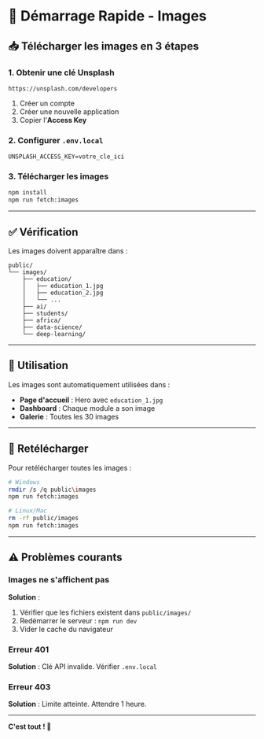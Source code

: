 # 🚀 Démarrage Rapide - Images

## 📥 Télécharger les images en 3 étapes

### 1. Obtenir une clé Unsplash

```
https://unsplash.com/developers
```

1. Créer un compte
2. Créer une nouvelle application
3. Copier l'**Access Key**

### 2. Configurer `.env.local`

```env
UNSPLASH_ACCESS_KEY=votre_cle_ici
```

### 3. Télécharger les images

```bash
npm install
npm run fetch:images
```

---

## ✅ Vérification

Les images doivent apparaître dans :

```
public/
└── images/
    ├── education/
    │   ├── education_1.jpg
    │   ├── education_2.jpg
    │   └── ...
    ├── ai/
    ├── students/
    ├── africa/
    ├── data-science/
    └── deep-learning/
```

---

## 🎨 Utilisation

Les images sont automatiquement utilisées dans :

- **Page d'accueil** : Hero avec `education_1.jpg`
- **Dashboard** : Chaque module a son image
- **Galerie** : Toutes les 30 images

---

## 🔄 Retélécharger

Pour retélécharger toutes les images :

```bash
# Windows
rmdir /s /q public\images
npm run fetch:images

# Linux/Mac
rm -rf public/images
npm run fetch:images
```

---

## ⚠️ Problèmes courants

### Images ne s'affichent pas

**Solution** :
1. Vérifier que les fichiers existent dans `public/images/`
2. Redémarrer le serveur : `npm run dev`
3. Vider le cache du navigateur

### Erreur 401

**Solution** : Clé API invalide. Vérifier `.env.local`

### Erreur 403

**Solution** : Limite atteinte. Attendre 1 heure.

---

**C'est tout ! 🎉**
